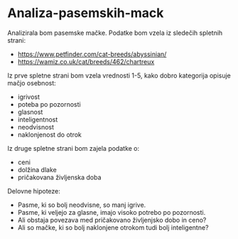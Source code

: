 # Analiza-pasemskih-mack


Analizirala bom pasemske mačke. 
Podatke bom vzela iz sledečih spletnih strani:
* https://www.petfinder.com/cat-breeds/abyssinian/
* https://wamiz.co.uk/cat/breeds/462/chartreux

Iz prve spletne strani bom vzela vrednosti 1-5, kako dobro kategorija opisuje mačjo osebnost:
* igrivost
* poteba po pozornosti
* glasnost
* inteligentnost
* neodvisnost
* naklonjenost do otrok

Iz druge spletne strani bom zajela podatke o:
* ceni
* dolžina dlake
* pričakovana življenska doba

Delovne hipoteze:
* Pasme, ki so bolj neodvisne, so manj igrive.
* Pasme, ki veljejo za glasne, imajo visoko potrebo po pozornosti.
* Ali obstaja povezava med pričakovano življenjsko dobo in ceno?
* Ali so mačke, ki so bolj naklonjene otrokom tudi bolj inteligentne?



